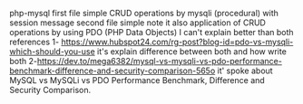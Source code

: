  php-mysql
 first file simple CRUD operations by mysqli (procedural)
 with session message 
 second file simple note it also application of CRUD operations  by using PDO (PHP Data Objects)
 I can't explain better than both references
 1- https://www.hubspot24.com/rg-post?blog-id=pdo-vs-mysqli-which-should-you-use
 it's explain difference between both and how write both
 2-https://dev.to/mega6382/mysql-vs-mysqli-vs-pdo-performance-benchmark-difference-and-security-comparison-565o
 it' spoke about
 MySQL vs MySQLi vs PDO Performance Benchmark, Difference and Security Comparison.
 
